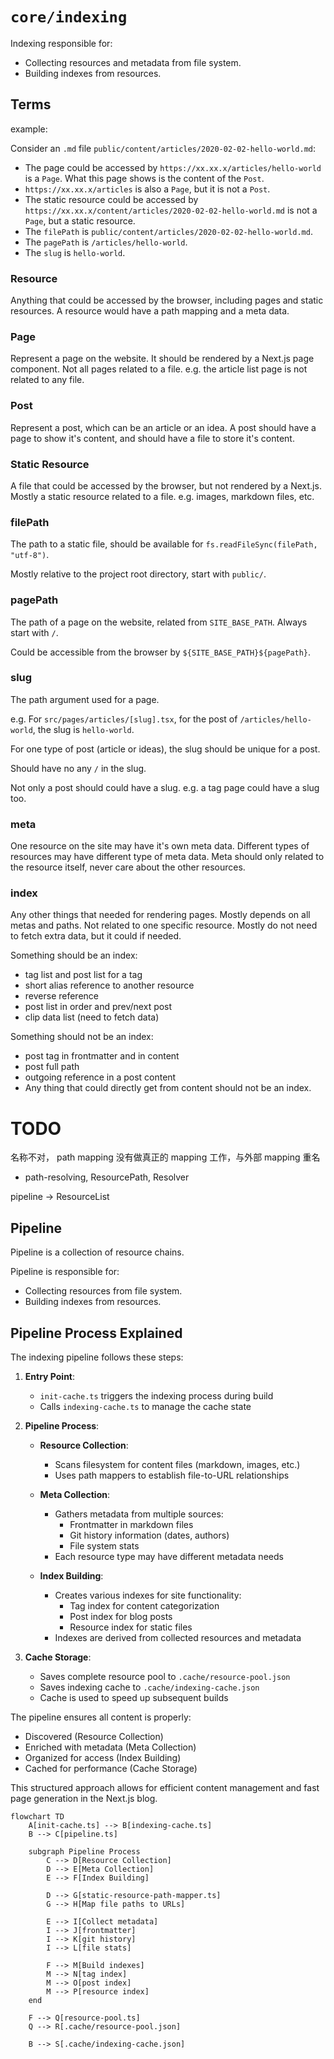 # `core/indexing`

Indexing responsible for:

- Collecting resources and metadata from file system.
- Building indexes from resources.

## Terms

example:

Consider an `.md` file `public/content/articles/2020-02-02-hello-world.md`:

- The page could be accessed by `https://xx.xx.x/articles/hello-world` is a `Page`. What this page shows is the content of the `Post`.
- `https://xx.xx.x/articles` is also a `Page`, but it is not a `Post`.
- The static resource could be accessed by `https://xx.xx.x/content/articles/2020-02-02-hello-world.md` is not a `Page`, but a static resource.
- The `filePath` is `public/content/articles/2020-02-02-hello-world.md`.
- The `pagePath` is `/articles/hello-world`.
- The `slug` is `hello-world`.

### Resource

Anything that could be accessed by the browser, including pages and static resources.
A resource would have a path mapping and a meta data.

### Page

Represent a page on the website. It should be rendered by a Next.js page component.
Not all pages related to a file. e.g. the article list page is not related to any file.

### Post

Represent a post, which can be an article or an idea.
A post should have a page to show it's content, and should have a file to store it's content.

### Static Resource

A file that could be accessed by the browser, but not rendered by a Next.js.
Mostly a static resource related to a file.
e.g. images, markdown files, etc.

### filePath

The path to a static file, should be available for `fs.readFileSync(filePath, "utf-8")`.

Mostly relative to the project root directory, start with `public/`.

### pagePath

The path of a page on the website, related from `SITE_BASE_PATH`. Always start with `/`.

Could be accessible from the browser by `${SITE_BASE_PATH}${pagePath}`.

### slug

The path argument used for a page.

e.g. For `src/pages/articles/[slug].tsx`, for the post of `/articles/hello-world`, the slug is `hello-world`.

For one type of post (article or ideas), the slug should be unique for a post.

Should have no any `/` in the slug.

Not only a post should could have a slug. e.g. a tag page could have a slug too.

### meta

One resource on the site may have it's own meta data.
Different types of resources may have different type of meta data.
Meta should only related to the resource itself, never care about the other resources.

### index

Any other things that needed for rendering pages.
Mostly depends on all metas and paths. Not related to one specific resource.
Mostly do not need to fetch extra data, but it could if needed.

Something should be an index:

- tag list and post list for a tag
- short alias reference to another resource
- reverse reference
- post list in order and prev/next post
- clip data list (need to fetch data)

Something should not be an index:

- post tag in frontmatter and in content
- post full path
- outgoing reference in a post content
- Any thing that could directly get from content should not be an index.



# TODO

名称不对， path mapping 没有做真正的 mapping 工作，与外部 mapping 重名
- path-resolving, ResourcePath, Resolver


pipeline -> ResourceList


## Pipeline

Pipeline is a collection of resource chains.

Pipeline is responsible for:

- Collecting resources from file system.
- Building indexes from resources.

## Pipeline Process Explained

The indexing pipeline follows these steps:

1. **Entry Point**: 
   - `init-cache.ts` triggers the indexing process during build
   - Calls `indexing-cache.ts` to manage the cache state

2. **Pipeline Process**:
   - **Resource Collection**: 
     - Scans filesystem for content files (markdown, images, etc.)
     - Uses path mappers to establish file-to-URL relationships
   
   - **Meta Collection**: 
     - Gathers metadata from multiple sources:
       - Frontmatter in markdown files
       - Git history information (dates, authors)
       - File system stats
     - Each resource type may have different metadata needs
   
   - **Index Building**: 
     - Creates various indexes for site functionality:
       - Tag index for content categorization
       - Post index for blog posts
       - Resource index for static files
     - Indexes are derived from collected resources and metadata

3. **Cache Storage**:
   - Saves complete resource pool to `.cache/resource-pool.json`
   - Saves indexing cache to `.cache/indexing-cache.json`
   - Cache is used to speed up subsequent builds

The pipeline ensures all content is properly:
- Discovered (Resource Collection)
- Enriched with metadata (Meta Collection)
- Organized for access (Index Building)
- Cached for performance (Cache Storage)

This structured approach allows for efficient content management and fast page generation in the Next.js blog.

```mermaid
flowchart TD
    A[init-cache.ts] --> B[indexing-cache.ts]
    B --> C[pipeline.ts]
    
    subgraph Pipeline Process
        C --> D[Resource Collection]
        D --> E[Meta Collection]
        E --> F[Index Building]
        
        D --> G[static-resource-path-mapper.ts]
        G --> H[Map file paths to URLs]
        
        E --> I[Collect metadata]
        I --> J[frontmatter]
        I --> K[git history]
        I --> L[file stats]
        
        F --> M[Build indexes]
        M --> N[tag index]
        M --> O[post index]
        M --> P[resource index]
    end
    
    F --> Q[resource-pool.ts]
    Q --> R[.cache/resource-pool.json]
    
    B --> S[.cache/indexing-cache.json]
```
